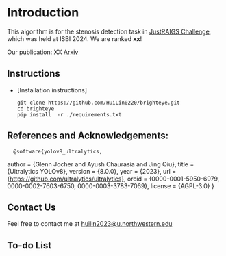 # Introduction
This algorithm is for the stenosis detection task in [JustRAIGS Challenge](https://justraigs.grand-challenge.org/), which was held at ISBI 2024. We are ranked **xx**!

Our publication:  XX [Arxiv](https://arxiv.org/abs/2310.14961)



## Instructions
- [Installation instructions]

      git clone https://github.com/HuiLin0220/brighteye.git
      cd brighteye
      pip install  -r ./requirements.txt


## References and Acknowledgements:

      @software{yolov8_ultralytics,
  author = {Glenn Jocher and Ayush Chaurasia and Jing Qiu},
  title = {Ultralytics YOLOv8},
  version = {8.0.0},
  year = {2023},
  url = {https://github.com/ultralytics/ultralytics},
  orcid = {0000-0001-5950-6979, 0000-0002-7603-6750, 0000-0003-3783-7069},
  license = {AGPL-3.0}
}
    
    


## Contact Us
Feel free to contact me at huilin2023@u.northwestern.edu

## To-do List
